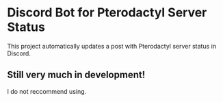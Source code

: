 # Discord Bot for Pterodactyl Server Status
This project automatically updates a post with Pterodactyl server status in Discord.

## Still very much in development!
I do not reccommend using.
